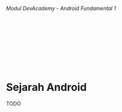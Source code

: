 
###### Modul DevAcademy - Android Fundamental 1

<br/>
<br/>
<br/>
<br/>
<br/>
<br/>
<br/>

# Sejarah Android

TODO 

